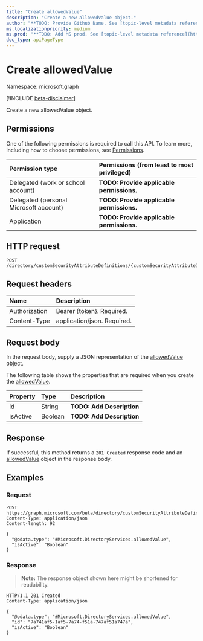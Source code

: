 ```yaml
---
title: "Create allowedValue"
description: "Create a new allowedValue object."
author: "**TODO: Provide Github Name. See [topic-level metadata reference](https://msgo.azurewebsites.net/add/document/guidelines/metadata.html#topic-level-metadata)**"
ms.localizationpriority: medium
ms.prod: "**TODO: Add MS prod. See [topic-level metadata reference](https://msgo.azurewebsites.net/add/document/guidelines/metadata.html#topic-level-metadata)**"
doc_type: apiPageType
---
```


# Create allowedValue
Namespace: microsoft.graph

[!INCLUDE [beta-disclaimer](../../includes/beta-disclaimer.md)]

Create a new allowedValue object.

## Permissions
One of the following permissions is required to call this API. To learn more, including how to choose permissions, see [Permissions](/graph/permissions-reference).

|Permission type|Permissions (from least to most privileged)|
|:---|:---|
|Delegated (work or school account)|**TODO: Provide applicable permissions.**|
|Delegated (personal Microsoft account)|**TODO: Provide applicable permissions.**|
|Application|**TODO: Provide applicable permissions.**|

## HTTP request

<!-- {
  "blockType": "ignored"
}
-->
``` http
POST /directory/customSecurityAttributeDefinitions/{customSecurityAttributeDefinitionId}/allowedValues
```

## Request headers
|Name|Description|
|:---|:---|
|Authorization|Bearer {token}. Required.|
|Content-Type|application/json. Required.|

## Request body
In the request body, supply a JSON representation of the [allowedValue](../resources/allowedvalue.md) object.

The following table shows the properties that are required when you create the [allowedValue](../resources/allowedvalue.md).

|Property|Type|Description|
|:---|:---|:---|
|id|String|**TODO: Add Description**|
|isActive|Boolean|**TODO: Add Description**|



## Response

If successful, this method returns a `201 Created` response code and an [allowedValue](../resources/allowedvalue.md) object in the response body.

## Examples

### Request
<!-- {
  "blockType": "request",
  "name": "create_allowedvalue_from_"
}
-->
``` http
POST https://graph.microsoft.com/beta/directory/customSecurityAttributeDefinitions/{customSecurityAttributeDefinitionId}/allowedValues
Content-Type: application/json
Content-length: 92

{
  "@odata.type": "#Microsoft.DirectoryServices.allowedValue",
  "isActive": "Boolean"
}
```


### Response
>**Note:** The response object shown here might be shortened for readability.
<!-- {
  "blockType": "response",
  "truncated": true,
  "@odata.type": "Microsoft.DirectoryServices.allowedValue"
}
-->
``` http
HTTP/1.1 201 Created
Content-Type: application/json

{
  "@odata.type": "#Microsoft.DirectoryServices.allowedValue",
  "id": "7a741af5-1af5-7a74-f51a-747af51a747a",
  "isActive": "Boolean"
}
```

